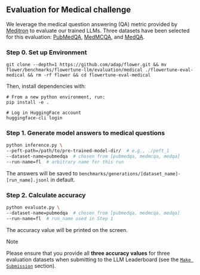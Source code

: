 ## Evaluation for Medical challenge

We leverage the medical question answering (QA) metric provided by [Meditron](https://github.com/epfLLM/meditron/tree/main/evaluation) to evaluate our trained LLMs.
Three datasets have been selected for this evaluation: [PubMedQA](https://huggingface.co/datasets/bigbio/pubmed_qa), [MedMCQA](https://huggingface.co/datasets/medmcqa), and [MedQA](https://huggingface.co/datasets/bigbio/med_qa). 


### Step 0. Set up Environment

```shell
git clone --depth=1 https://github.com/adap/flower.git && mv flower/benchmarks/flowertune-llm/evaluation/medical ./flowertune-eval-medical && rm -rf flower && cd flowertune-eval-medical
```

Then, install dependencies with:

```shell
# From a new python environment, run:
pip install -e .

# Log in HuggingFace account
huggingface-cli login
```

### Step 1. Generate model answers to medical questions

```bash
python inference.py \
--peft-path=/path/to/pre-trained-model-dir/  # e.g., ./peft_1
--dataset-name=pubmedqa  # chosen from [pubmedqa, medmcqa, medqa]
--run-name=fl  # arbitrary name for this run 
```
The answers will be saved to `benchmarks/generations/[dataset_name]-[run_name].jsonl` in default.


### Step 2. Calculate accuracy

```bash
python evaluate.py \
--dataset-name=pubmedqa  # chosen from [pubmedqa, medmcqa, medqa]
--run-name=fl  # run_name used in Step 1
```
The accuracy value will be printed on the screen.

> [!NOTE]
> Please ensure that you provide all **three accuracy values** for three evaluation datasets when submitting to the LLM Leaderboard (see the [`Make Submission`](https://github.com/adap/flower/tree/main/benchmarks/flowertune-llm/evaluation#make-submission-on-flowertune-llm-leaderboard) section).

